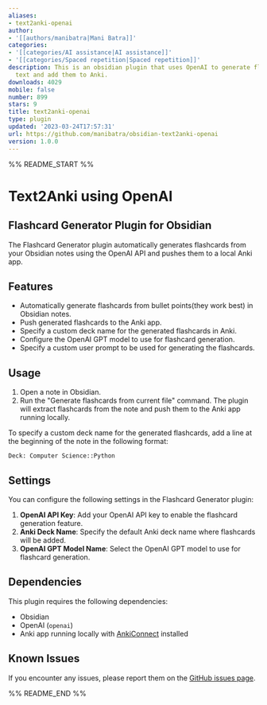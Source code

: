 ```yaml
---
aliases:
- text2anki-openai
author:
- '[[authors/manibatra|Mani Batra]]'
categories:
- '[[categories/AI assistance|AI assistance]]'
- '[[categories/Spaced repetition|Spaced repetition]]'
description: This is an obsidian plugin that uses OpenAI to generate flashcards from
  text and add them to Anki.
downloads: 4029
mobile: false
number: 899
stars: 9
title: text2anki-openai
type: plugin
updated: '2023-03-24T17:57:31'
url: https://github.com/manibatra/obsidian-text2anki-openai
version: 1.0.0
---
```


%% README_START %%

# Text2Anki using OpenAI

## Flashcard Generator Plugin for Obsidian

The Flashcard Generator plugin automatically generates flashcards from your Obsidian notes using the OpenAI API and pushes them to a local Anki app.

## Features

-   Automatically generate flashcards from bullet points(they work best) in Obsidian notes.
-   Push generated flashcards to the Anki app.
-   Specify a custom deck name for the generated flashcards in Anki.
-   Configure the OpenAI GPT model to use for flashcard generation.
-   Specify a custom user prompt to be used for generating the flashcards.

## Usage

1. Open a note in Obsidian.
2. Run the "Generate flashcards from current file" command. The plugin will extract flashcards from the note and push them to the Anki app running locally.

To specify a custom deck name for the generated flashcards, add a line at the beginning of the note in the following format:

```
Deck: Computer Science::Python
```

## Settings

You can configure the following settings in the Flashcard Generator plugin:

1. **OpenAI API Key**: Add your OpenAI API key to enable the flashcard generation feature.
2. **Anki Deck Name**: Specify the default Anki deck name where flashcards will be added.
3. **OpenAI GPT Model Name**: Select the OpenAI GPT model to use for flashcard generation.

## Dependencies

This plugin requires the following dependencies:

-   Obsidian
-   OpenAI (`openai`)
-   Anki app running locally with [AnkiConnect](https://ankiweb.net/shared/info/2055492159) installed

## Known Issues

If you encounter any issues, please report them on the [GitHub issues page](https://github.com/obsidian-text2anki-openai/issues).


%% README_END %%